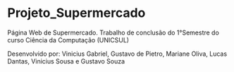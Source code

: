 # Projeto_Supermercado

Página Web de Supermercado. Trabalho de conclusão do 1°Semestre do curso Ciência da Computação (UNICSUL)

Desenvolvido por:  Vinicius Gabriel, Gustavo de Pietro, Mariane Oliva, Lucas Dantas, Vinicius Sousa e Gustavo Souza 
